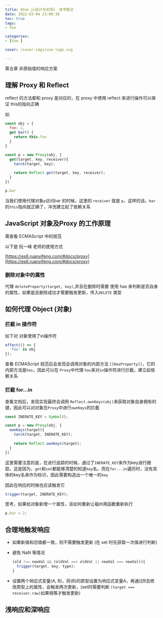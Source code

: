 ```yaml
---
title: 《Vue.js设计与实现》 读书笔记
date: 2022-03-04 23:00:38
toc: true
tags:
- Vue

categories: 
- [Vue ]

cover: /cover-imgs/vue-logo.svg

---
```


第五章 非原始值的响应方案
<!-- more -->

## 理解 Proxy 和 Reflect

reflect 的方法都和 proxy 是对应的，在 proxy 中使用 reflect 来进行操作可以保证 this的指向正确

如

```JavaScript
const obj = {
  foo: 1,
  get bar() {
    return this.foo
  }
}

const p = new Proxy(obj, {
  get(target, key, receiver){
    tarck(target, key);
    
    return Reflect.get(target, key, receiver);
  }
})
```




```JavaScript
p.bar
```




当我们使用代理对象`p`访问bar 的时候，这里的 `receiver` 就是 `p`，这样的话，`bar`的`this`指向就正确了，冲洗建立起了依赖关系



## JavaScript 对象及Proxy 的工作原理

需查看 ECMAScript 中的规范

以下是 阮一峰 老师的使用方式

[https://es6.ruanyifeng.com/#docs/proxy](https://es6.ruanyifeng.com/#docs/proxy)



### 删除对象中的属性

代理 `deleteProperty(target, key)`,并且在删除时需要 使用 has 来判断是否自身的属性，如果是且删除成功才需要触发更新，传入`DELETE` 类型



## 如何代理 Object (对象)



### 拦截 in 操作符

如下对 对象使用了in操作符

```JavaScript
effect(() => {
  'foo' in obj
});
```


查看 ECMAScript 规范后会发现会调用对象的内部方法 `[[HasProperty]]`，它的内部方法是`has`，因此可以在 `Proxy`中代理 `has`来对`in`操作符进行拦截，建立起依赖关系



### 拦截 for...in

查看文档后，发现实现最终会调用 `Reflect.ownKeys(obj)`来获取对象自身拥有的键，因此可以对对象在`Proxy`中进行`ownKeys`的拦截

```JavaScript
const INERATE_KEY = Symbol();

const p = new Proxy(obj, {
  ownKeys(target){
    tarck(target, INERATE_KEY);
    
    return Reflect.ownKeys(target);
  }
})
```


这里需要注意的是，在进行追踪的时候，通过了`INERATE_KEY`来作为key进行跟踪，这是因为，`get`和`set`都能够清楚的知道`key`名，而在`for...in`遍历时，没有具体的key名来作为标识，因此需要构造出一个唯一的`key`

因此在响应的时候也应该触发它

```JavaScript
trigger(target, INERATE_KEY);
```


思考，如果给对象新增一个属性，该如何重新让福州用函数重新执行

```JavaScript
p.bar = 2;
```




## 合理地触发响应

- 如果新值和旧值都一致，则不需要触发更新 (在 set 时先获取一次值进行判断)
- 避免 NaN 等情况
	```JavaScript
	(old !== newVal && (oldVal === oldVal || newVal === newVal)){
	  trigger(target, key, type);
	}
	```
	
- 设置两个响应式变量(A, B)，将(B)的原型设置为响应式变量A，再通过B去修改原型上的属性，会触发两次更新，(set时需要判断 `(target === receiver.raw)`如果相等才触发更新)



## 浅响应和深响应





